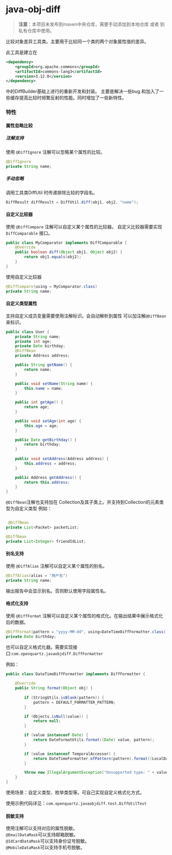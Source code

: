 # java-obj-diff
> **注意**：本项目未发布到maven中央仓库，需要手动添加到本地仓库 或者 到私有仓库中使用。

比较对象差异工具类。主要用于比较同一个类的两个对象属性值的差异。

此工具是建立在
```xml
<dependency>
    <groupId>org.apache.commons</groupId>
    <artifactId>commons-lang3</artifactId>
    <version>3.12.0</version>
</dependency>
```
中的DiffBuilder基础上进行的重新开发和封装。
主要是解决一些bug.和加入了一些缓存提高比较时频繁反射的性能。同时增加了一些新特性。

### 特性
#### 属性忽略比较
##### 注解支持
使用 `@DiffIgnore` 注解可以忽略某个属性的比较。

```java
@DiffIgnore
private String name;
```

##### 手动忽略
调用工具类DiffUtil 时传递排除比较的字段名。

```java
DiffResult diffResult = DiffUtil.diff(obj1, obj2, "name");
```

#### 自定义比较器
使用 `@DiffCompare` 注解可以自定义某个属性的比较器。
自定义比较器需要实现 `DiffComparable` 接口。

```java
public class MyComparator implements DiffComparable {
    @Override
    public boolean diff(Object obj1, Object obj2) {
        return obj1.equals(obj2);
    }
}
```

使用自定义比较器
```java
@DiffCompare(using = MyComparator.class)
private String name;
```

#### 自定义类型属性
支持自定义成员变量需要使用注解标识。会自动解析到属性
可以加注解`@DiffBean`来标识。

```java
public class User {
    private String name;
    private int age;
    private Date birthday;
    @DiffBean
    private Address address;

    public String getName() {
        return name;
    }

    public void setName(String name) {
        this.name = name;
    }

    public int getAge() {
        return age;
    }

    public void setAge(int age) {
        this.age = age;
    }

    public Date getBirthday() {
        return birthday;
    }
    
    public void setAddress(Address address) {
        this.address = address;
    }

    public Address getAddress() {
        return this.address;
    }
}
```

`@DiffBean`注解也支持加在 Collection及其子类上。并支持到Collection的元素类型为自定义类型
例如：
```java

 @DiffBean
private List<Packet> packetList;

@DiffBean
private List<Integer> friendIdList;
```

#### 别名支持
使用 `@DiffAlias` 注解可以自定义某个属性的别名。

```java
@DiffAlias(alias = "用户名")
private String name;
```
输出报告中会显示别名。否则默认使用字段属性名。

#### 格式化支持
使用 `@DiffFormat` 注解可以自定义某个属性的格式化。在输出结果中展示格式化后的数据。

```java
@DiffFormat(pattern = "yyyy-MM-dd", using=DateTimeDiffFormatter.class)
private Date birthday;
```

也可以自定义格式化器。需要实现接口:`com.openquartz.javaobjdiff.DiffFormatter`

例如：
```java
public class DateTimeDiffFormatter implements DiffFormatter {
    
    @Override
    public String format(Object obj) {
        
        if (StringUtils.isBlank(pattern)) {
            pattern = DEFAULT_FORMATTER_PATTERN;
        }

        if (Objects.isNull(value)) {
            return null;
        }

        if (value instanceof Date) {
            return DateFormatUtils.format((Date) value, pattern);
        }

        if (value instanceof TemporalAccessor) {
            return DateTimeFormatter.ofPattern(pattern).format((LocalDateTime) value);
        }

        throw new IllegalArgumentException("Unsupported type: " + value.getClass());
    }
}
```
使用场景：自定义类型、枚举类型等。可自己实现自定义格式化方式。

使用示例代码详见：`com.openquartz.javaobjdiff.test.DiffUtilTest`

#### 脱敏支持
使用注解可以支持对应的属性脱敏。\
`@EmailDataMask`可以支持邮箱脱敏。\
`@IdCardDataMask`可以支持身份证号脱敏。\
`@MobileDataMask`可以支持手机号脱敏。